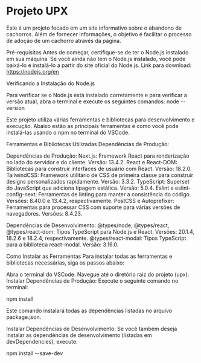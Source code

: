 # Projeto UPX

Este é um projeto focado em um site informativo sobre o abandono de cachorros. Além de fornecer informações, o objetivo é facilitar o processo de adoção de um cachorro através da página.

Pré-requisitos
Antes de começar, certifique-se de ter o Node.js instalado em sua máquina. Se você ainda não tem o Node.js instalado, você pode baixá-lo e instalá-lo a partir do site oficial do Node.js.
Link para download: https://nodejs.org/en

Verificando a Instalação do Node.js

Para verificar se o Node.js está instalado corretamente e para verificar a versão atual, abra o terminal e execute os seguintes comandos:
node --version


Este projeto utiliza várias ferramentas e bibliotecas para desenvolvimento e execução. Abaixo estão as principais ferramentas e como você pode instalá-las usando o npm no terminal do VSCode.

Ferramentas e Bibliotecas Utilizadas
Dependências de Produção:

Dependências de Produção:
Next.js: Framework React para renderização no lado do servidor e do cliente. Versão: 13.4.2.
React e React-DOM: Bibliotecas para construir interfaces de usuário com React. Versão: 18.2.0.
TailwindCSS: Framework utilitário de CSS de primeira classe para construir designs personalizados rapidamente. Versão: 3.3.2.
TypeScript: Superset do JavaScript que adiciona tipagem estática. Versão: 5.0.4.
Eslint e eslint-config-next: Ferramentas de linting para manter a consistência do código. Versões: 8.40.0 e 13.4.2, respectivamente.
PostCSS e Autoprefixer: Ferramentas para processar CSS com suporte para várias versões de navegadores. Versões: 8.4.23.

Dependências de Desenvolvimento:
@types/node, @types/react, @types/react-dom: Tipos TypeScript para Node.js e React. Versões: 20.1.4, 18.2.6 e 18.2.4, respectivamente.
@types/react-modal: Tipos TypeScript para a biblioteca react-modal. Versão: 3.16.0.


Como Instalar as Ferramentas
Para instalar todas as ferramentas e bibliotecas necessárias, siga os passos abaixo:

Abra o terminal do VSCode.
Navegue até o diretório raiz do projeto (upx).
Instalar Dependências de Produção:
Execute o seguinte comando no terminal:

npm install


Este comando instalará todas as dependências listadas no arquivo package.json.

Instalar Dependências de Desenvolvimento:
Se você também deseja instalar as dependências de desenvolvimento (listadas em devDependencies), execute:

npm install --save-dev
